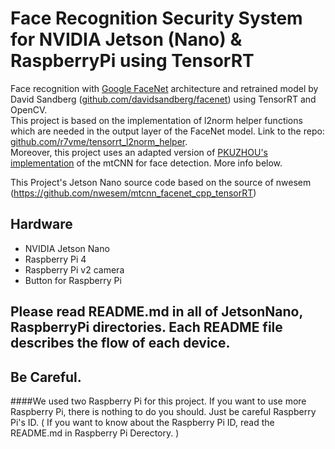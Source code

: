 # Face Recognition Security System for NVIDIA Jetson (Nano) & RaspberryPi using TensorRT
Face recognition with [Google FaceNet](https://arxiv.org/abs/1503.03832)
architecture and retrained model by David Sandberg
([github.com/davidsandberg/facenet](https://github.com/davidsandberg/facenet))
using TensorRT and OpenCV. <br> This project is based on the
implementation of l2norm helper functions which are needed in the output
layer of the FaceNet model. Link to the repo:
[github.com/r7vme/tensorrt_l2norm_helper](https://github.com/r7vme/tensorrt_l2norm_helper). <br>
Moreover, this project uses an adapted version of [PKUZHOU's implementation](https://github.com/PKUZHOU/MTCNN_FaceDetection_TensorRT)
of the mtCNN for face detection. More info below.

This Project's Jetson Nano source code based on the source of nwesem (https://github.com/nwesem/mtcnn_facenet_cpp_tensorRT)


## Hardware
* NVIDIA Jetson Nano
* Raspberry Pi 4
* Raspberry Pi v2 camera 
* Button for Raspberry Pi

## Please read README.md in all of JetsonNano, RaspberryPi directories. Each README file describes the flow of each device.

## Be Careful.
####We used two Raspberry Pi for this project. If you want to use more Raspberry Pi, there is nothing to do you should. Just be careful Raspberry Pi's ID. ( If you want to know about the Raspberry Pi ID, read the README.md in Raspberry Pi Derectory. )

<br>
